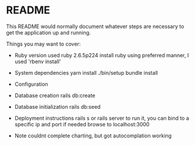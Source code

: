 # README

This README would normally document whatever steps are necessary to get the
application up and running.

Things you may want to cover:

* Ruby version
used ruby 2.6.5p224
install ruby using preferred manner, I used 'rbenv install'

* System dependencies
yarn install
./bin/setup
bundle install


* Configuration


* Database creation
rails db:create

* Database initialization
rails db:seed

* Deployment instructions
rails s or rails server to run it, you can bind to a specific ip and port if needed
browse to localhost:3000

* Note couldnt complete charting, but got autocomplation working
